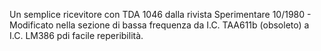 Un semplice ricevitore con TDA 1046 dalla rivista Sperimentare 10/1980 - Modificato nella sezione di bassa frequenza da I.C. TAA611b (obsoleto) a I.C. LM386 pdi facile reperibilità.
